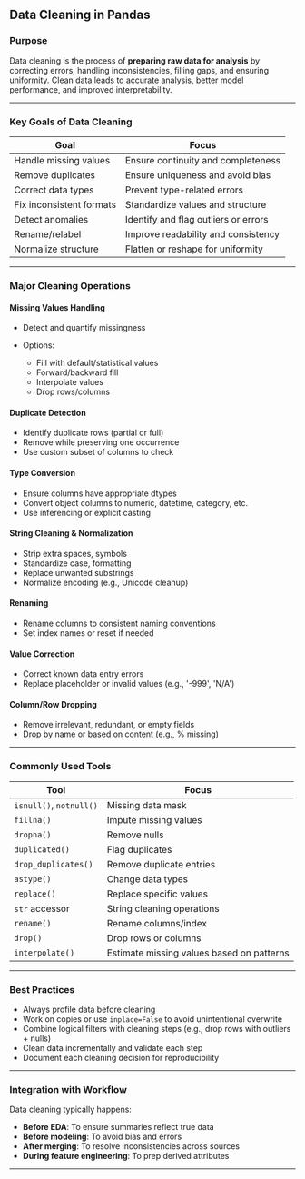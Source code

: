 ## Data Cleaning in Pandas

### Purpose

Data cleaning is the process of **preparing raw data for analysis** by correcting errors, handling inconsistencies, filling gaps, and ensuring uniformity. Clean data leads to accurate analysis, better model performance, and improved interpretability.

---

### Key Goals of Data Cleaning

| Goal                     | Focus                                |
| ------------------------ | ------------------------------------ |
| Handle missing values    | Ensure continuity and completeness   |
| Remove duplicates        | Ensure uniqueness and avoid bias     |
| Correct data types       | Prevent type-related errors          |
| Fix inconsistent formats | Standardize values and structure     |
| Detect anomalies         | Identify and flag outliers or errors |
| Rename/relabel           | Improve readability and consistency  |
| Normalize structure      | Flatten or reshape for uniformity    |

---

### Major Cleaning Operations

#### Missing Values Handling

* Detect and quantify missingness
* Options:

  * Fill with default/statistical values
  * Forward/backward fill
  * Interpolate values
  * Drop rows/columns

#### Duplicate Detection

* Identify duplicate rows (partial or full)
* Remove while preserving one occurrence
* Use custom subset of columns to check

#### Type Conversion

* Ensure columns have appropriate dtypes
* Convert object columns to numeric, datetime, category, etc.
* Use inferencing or explicit casting

#### String Cleaning & Normalization

* Strip extra spaces, symbols
* Standardize case, formatting
* Replace unwanted substrings
* Normalize encoding (e.g., Unicode cleanup)

#### Renaming

* Rename columns to consistent naming conventions
* Set index names or reset if needed

#### Value Correction

* Correct known data entry errors
* Replace placeholder or invalid values (e.g., '-999', 'N/A')

#### Column/Row Dropping

* Remove irrelevant, redundant, or empty fields
* Drop by name or based on content (e.g., % missing)

---

### Commonly Used Tools

| Tool                    | Focus                                     |
| ----------------------- | ----------------------------------------- |
| `isnull()`, `notnull()` | Missing data mask                         |
| `fillna()`              | Impute missing values                     |
| `dropna()`              | Remove nulls                              |
| `duplicated()`          | Flag duplicates                           |
| `drop_duplicates()`     | Remove duplicate entries                  |
| `astype()`              | Change data types                         |
| `replace()`             | Replace specific values                   |
| `str` accessor          | String cleaning operations                |
| `rename()`              | Rename columns/index                      |
| `drop()`                | Drop rows or columns                      |
| `interpolate()`         | Estimate missing values based on patterns |

---

### Best Practices

* Always profile data before cleaning
* Work on copies or use `inplace=False` to avoid unintentional overwrite
* Combine logical filters with cleaning steps (e.g., drop rows with outliers + nulls)
* Clean data incrementally and validate each step
* Document each cleaning decision for reproducibility

---

### Integration with Workflow

Data cleaning typically happens:

* **Before EDA**: To ensure summaries reflect true data
* **Before modeling**: To avoid bias and errors
* **After merging**: To resolve inconsistencies across sources
* **During feature engineering**: To prep derived attributes

---

